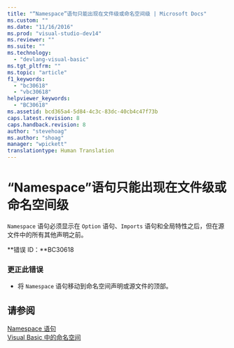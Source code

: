 ```yaml
---
title: "“Namespace”语句只能出现在文件级或命名空间级 | Microsoft Docs"
ms.custom: ""
ms.date: "11/16/2016"
ms.prod: "visual-studio-dev14"
ms.reviewer: ""
ms.suite: ""
ms.technology: 
  - "devlang-visual-basic"
ms.tgt_pltfrm: ""
ms.topic: "article"
f1_keywords: 
  - "bc30618"
  - "vbc30618"
helpviewer_keywords: 
  - "BC30618"
ms.assetid: bcd365a4-5d84-4c3c-83dc-40cb4c47f73b
caps.latest.revision: 8
caps.handback.revision: 8
author: "stevehoag"
ms.author: "shoag"
manager: "wpickett"
translationtype: Human Translation
---
```

# “Namespace”语句只能出现在文件级或命名空间级
`Namespace` 语句必须显示在 `Option` 语句、`Imports` 语句和全局特性之后，但在源文件中的所有其他声明之前。  
  
 **错误 ID：**BC30618  
  
### 更正此错误  
  
-   将 `Namespace` 语句移动到命名空间声明或源文件的顶部。  
  
## 请参阅  
 [Namespace 语句](../../visual-basic/language-reference/statements/namespace-statement.md)   
 [Visual Basic 中的命名空间](../../visual-basic/programming-guide/program-structure/namespaces.md)